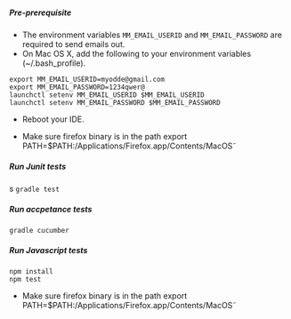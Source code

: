 ##### Pre-prerequisite
* The environment variables `MM_EMAIL_USERID` and `MM_EMAIL_PASSWORD` are required to send emails out.
* On Mac OS X, add the following to your environment variables (~/.bash_profile).
```
export MM_EMAIL_USERID=myodde@gmail.com
export MM_EMAIL_PASSWORD=1234qwer@
launchctl setenv MM_EMAIL_USERID $MM_EMAIL_USERID
launchctl setenv MM_EMAIL_PASSWORD $MM_EMAIL_PASSWORD
```
* Reboot your IDE.

* Make sure firefox binary is in the path export PATH=$PATH:/Applications/Firefox.app/Contents/MacOS˜

##### Run Junit tests
s
`gradle test`

##### Run accpetance tests

`gradle cucumber`

##### Run Javascript tests

```
npm install
npm test
```
* Make sure firefox binary is in the path export PATH=$PATH:/Applications/Firefox.app/Contents/MacOS˜

